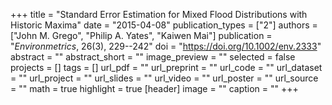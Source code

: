 +++
title = "Standard Error Estimation for Mixed Flood Distributions with Historic Maxima"
date = "2015-04-08"
publication_types = ["2"]
authors = ["John M. Grego", "Philip A. Yates", "Kaiwen Mai"]
publication = "_Environmetrics_, 26(3), 229--242"
doi = "https://doi.org/10.1002/env.2333"
abstract = ""
abstract_short = ""
image_preview = ""
selected = false
projects = []
tags = []
url_pdf = ""
url_preprint = ""
url_code = ""
url_dataset = ""
url_project = ""
url_slides = ""
url_video = ""
url_poster = ""
url_source = ""
math = true
highlight = true
[header]
image = ""
caption = ""
+++
